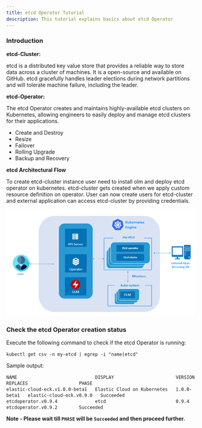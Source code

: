 ```yaml
---
title: etcd Operator Tutorial
description: This tutorial explains basics about etcd Operator
---
```


### Introduction

**etcd-Cluster:**

etcd is a distributed key value store that provides a reliable way to store data across a cluster of machines. It is a open-source and available on GitHub. etcd gracefully handles leader elections during network partitions and will tolerate machine failure, including the leader.

**etcd-Operator:**

The etcd Operator creates and maintains highly-available etcd clusters on Kubernetes, allowing engineers to easily deploy and manage etcd clusters for their applications.

- Create and Destroy
- Resize
- Failover
- Rolling Upgrade
- Backup and Recovery

**etcd Architectural Flow**

To create etcd-cluster instance user need to install olm and deploy etcd operator on kubernetes. etcd-cluster gets created when we apply custom resource definition on operator. User can now create users for etcd-cluster and external application can access etcd-cluster by providing credentials.

![](_images/etcd_arch.png)

### Check the etcd Operator creation status 

Execute the following command to check if the etcd Operator is running:
```execute
kubectl get csv -n my-etcd | egrep -i "name|etcd"
```

Sample output:

```
NAME                             DISPLAY                       VERSION       REPLACES                   PHASE
elastic-cloud-eck.v1.0.0-beta1   Elastic Cloud on Kubernetes   1.0.0-beta1   elastic-cloud-eck.v0.9.0   Succeeded
etcdoperator.v0.9.4              etcd                          0.9.4         etcdoperator.v0.9.2        Succeeded

```

**Note - Please wait till `PHASE` will be `Succeeded` and then proceed further.**

